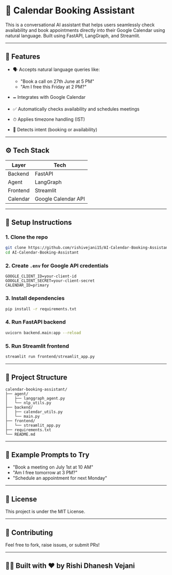 # 🤖 Calendar Booking Assistant

This is a conversational AI assistant that helps users seamlessly check availability and book appointments directly into their Google Calendar using natural language. Built using FastAPI, LangGraph, and Streamlit.

---

## 📌 Features

* 🗣 Accepts natural language queries like:

  * "Book a call on 27th June at 5 PM"
  * "Am I free this Friday at 2 PM?"
* 🗕 Integrates with Google Calendar
* ✅ Automatically checks availability and schedules meetings
* ⏱ Applies timezone handling (IST)
* 🧠 Detects intent (booking or availability)

---

## ⚙️ Tech Stack

| Layer    | Tech                |
| -------- | ------------------- |
| Backend  | FastAPI             |
| Agent    | LangGraph           |
| Frontend | Streamlit           |
| Calendar | Google Calendar API |

---

## 🧾 Setup Instructions

### 1. Clone the repo

```bash
git clone https://github.com/rishivejani15/AI-Calendar-Booking-Assistant.git
cd AI-Calendar-Booking-Assistant
```

### 2. Create `.env` for Google API credentials

```env
GOOGLE_CLIENT_ID=your-client-id
GOOGLE_CLIENT_SECRET=your-client-secret
CALENDAR_ID=primary
```

### 3. Install dependencies

```bash
pip install -r requirements.txt
```

### 4. Run FastAPI backend

```bash
uvicorn backend.main:app --reload
```

### 5. Run Streamlit frontend

```bash
streamlit run frontend/streamlit_app.py
```

---

## 📂 Project Structure

```
calendar-booking-assistant/
├── agent/
│   ├── langgraph_agent.py
│   └── nlp_utils.py
├── backend/
│   ├── calendar_utils.py
│   └── main.py
├── frontend/
│   └── streamlit_app.py
├── requirements.txt
└── README.md
```

---

## 🧠 Example Prompts to Try

* "Book a meeting on July 1st at 10 AM"
* "Am I free tomorrow at 3 PM?"
* "Schedule an appointment for next Monday"

---

## 📜 License

This project is under the MIT License.

---

## 🙌 Contributing

Feel free to fork, raise issues, or submit PRs!

---

## 👨‍💻 Built with ❤️ by Rishi Dhanesh Vejani
